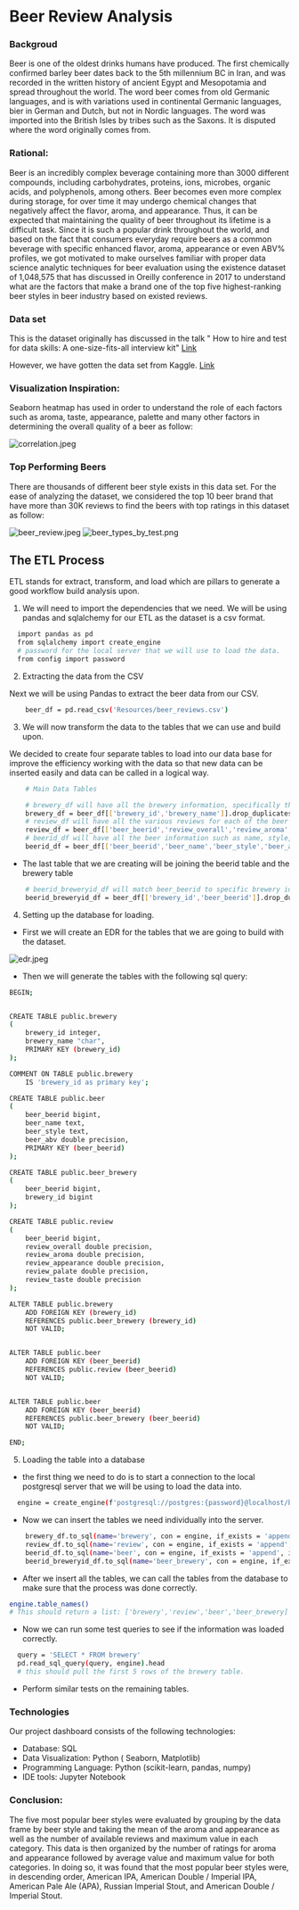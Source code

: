 # Beer Review Analysis

### Backgroud

Beer is one of the oldest drinks humans have produced. The first chemically confirmed barley beer dates back to the 5th millennium BC in Iran, and was recorded in the written history of ancient Egypt and Mesopotamia and spread throughout the world. The word beer comes from old Germanic languages, and is with variations used in continental Germanic languages, bier in German and Dutch, but not in Nordic languages. The word was imported into the British Isles by tribes such as the Saxons. It is disputed where the word originally comes from.

### Rational:

Beer is an incredibly complex beverage containing more than 3000 different compounds, including carbohydrates, proteins, ions, microbes, organic acids, and polyphenols, among others. Beer becomes even more complex during storage, for over time it may undergo chemical changes that negatively affect the flavor, aroma, and appearance. Thus, it can be expected that maintaining the quality of beer throughout its lifetime is a difficult task. Since it is such a popular drink throughout the world, and based on the fact that consumers everyday require beers as a common beverage with specific enhanced flavor, aroma, appearance or even ABV% profiles, we got motivated to make ourselves familiar with proper data science analytic techniques for beer evaluation using the existence dataset of 1,048,575 that has discussed in Oreilly conference in 2017 to understand what are the factors that make a brand one of the top five highest-ranking beer styles in beer industry based on existed reviews.

### Data set

This is the dataset originally has discussed in the talk " How to hire and test for data skills: A one-size-fits-all interview kit" 
<a href = 'https://conferences.oreilly.com/strata/strata-ny-2017/public/schedule/detail/59542'>Link</a>

However, we have gotten the data set from Kaggle. 
<a href = 'https://www.kaggle.com/rdoume/beerreviews'>Link</a>

### Visualization Inspiration:

Seaborn heatmap has used in order to understand the role of each factors such as aroma, taste, appearance, palette and many other factors in determining the overall quality of a beer as follow:

![correlation.jpeg](Images/Corelation.jpg)

### Top Performing Beers

There are thousands of different beer style exists in this data set. For the ease of analyzing the dataset, we considered the top 10 beer brand that have more than 30K reviews to find the beers with top ratings in this dataset as follow:

![beer_review.jpeg](Images/Beer_reviews.jpg)
![beer_types_by_test.png](Images/Beer_types_by_taste.png)

## The ETL Process

ETL stands for extract, transform, and load which are pillars to generate a good workflow build analysis upon.

1. We will need to import the dependencies that we need. We will be using pandas and sqlalchemy for our ETL as the dataset is a csv format. 

```sh
  import pandas as pd
  from sqlalchemy import create_engine
  # password for the local server that we will use to load the data. 
  from config import password
```

2. Extracting the data from the CSV

Next we will be using Pandas to extract the beer data from our CSV. 

```sh
    beer_df = pd.read_csv('Resources/beer_reviews.csv')
```

3. We will now transform the data to the tables that we can use and build upon.

We decided to create four separate tables to load into our data base for improve the efficiency working with the data so that new data can be inserted easily and data can be called in a logical way.

```sh
    # Main Data Tables

    # brewery_df will have all the brewery information, specifically the id, and the brewery name.
    brewery_df = beer_df[['brewery_id','brewery_name']].drop_duplicates(keep='first')
    # review_df will have all the various reviews for each of the beer id's or beer_beerid
    review_df = beer_df[['beer_beerid','review_overall','review_aroma','review_appearance','review_palate','review_taste','review_taste']].groupby('beer_beerid').mean().round(2)
    # beerid_df will have all the beer information such as name, style, and alcohol content for each beer_id
    beerid_df = beer_df[['beer_beerid','beer_name','beer_style','beer_abv']].drop_duplicates('beer_beerid', keep='first').set_index('beer_beerid').sort_index()
```

* The last table that we are creating will be joining the beerid table and the brewery table

```sh
    # beerid_breweryid_df will match beer_beerid to specific brewery id
    beerid_breweryid_df = beer_df[['brewery_id','beer_beerid']].drop_duplicates('beer_beerid').set_index('beer_beerid')
```

4. Setting up the database for loading.

* First we will create an EDR for the tables that we are going to build with the dataset.

![edr.jpeg](Images/Diagram.jpg)

* Then we will generate the tables with the following sql query:

```sh
BEGIN;


CREATE TABLE public.brewery
(
    brewery_id integer,
    brewery_name "char",
    PRIMARY KEY (brewery_id)
);

COMMENT ON TABLE public.brewery
    IS 'brewery_id as primary key';

CREATE TABLE public.beer
(
    beer_beerid bigint,
    beer_name text,
    beer_style text,
    beer_abv double precision,
    PRIMARY KEY (beer_beerid)
);

CREATE TABLE public.beer_brewery
(
    beer_beerid bigint,
    brewery_id bigint
);

CREATE TABLE public.review
(
    beer_beerid bigint,
    review_overall double precision,
    review_aroma double precision,
    review_appearance double precision,
    review_palate double precision,
    review_taste double precision
);

ALTER TABLE public.brewery
    ADD FOREIGN KEY (brewery_id)
    REFERENCES public.beer_brewery (brewery_id)
    NOT VALID;


ALTER TABLE public.beer
    ADD FOREIGN KEY (beer_beerid)
    REFERENCES public.review (beer_beerid)
    NOT VALID;


ALTER TABLE public.beer
    ADD FOREIGN KEY (beer_beerid)
    REFERENCES public.beer_brewery (beer_beerid)
    NOT VALID;

END;
```

5. Loading the table into a database

* the first thing we need to do is to start a connection to the local postgresql server that we will be using to load the data into. 

```sh
  engine = create_engine(f'postgresql://postgres:{password}@localhost/beer_db')
```

* Now we can insert the tables we need individually into the server.

```sh
    brewery_df.to_sql(name='brewery', con = engine, if_exists = 'append', index = True)
    review_df.to_sql(name='review', con = engine, if_exists = 'append', index = True)
    beerid_df.to_sql(name='beer', con = engine, if_exists = 'append', index = True)
    beerid_breweryid_df.to_sql(name='beer_brewery', con = engine, if_exists = 'append', index = True)
```

* After we insert all the tables, we can call the tables from the database to make sure that the process was done correctly.

```sh
engine.table_names()
# This should return a list: ['brewery','review','beer','beer_brewery]
```

* Now we can run some test queries to see if the information was loaded correctly.

```sh
  query = 'SELECT * FROM brewery'
  pd.read_sql_query(query, engine).head
  # this should pull the first 5 rows of the brewery table.
```

* Perform similar tests on the remaining tables. 

### Technologies

Our project dashboard consists of the following technologies:

* Database: SQL
* Data Visualization: Python ( Seaborn, Matplotlib)
* Programming Language: Python (scikit-learn, pandas, numpy)
* IDE tools: Jupyter Notebook

### Conclusion:

The five most popular beer styles were evaluated by grouping by the data frame by beer style and taking the mean of the aroma and appearance as well as the number of available reviews and maximum value in each category. This data is then organized by the number of ratings for aroma and appearance followed by average value and maximum value for both categories. In doing so, it was found that the most popular beer styles were, in descending order, American IPA, American Double / Imperial IPA, American Pale Ale (APA), Russian Imperial Stout, and American Double / Imperial Stout.